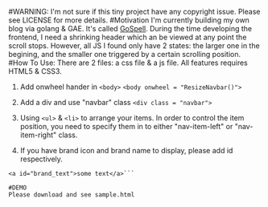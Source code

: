 #WARNING:
I'm not sure if this tiny project have any copyright issue. Please see LICENSE for more details.
#Motivation
I'm currently building my own blog via golang & GAE. It's called [GoSpell](https://github.com/tonyshaw/GoSpell). During the time developing the frontend, I need a shrinking header which an be viewed at any point the scroll stops.
However, all JS I found only have 2 states: the larger one in the begining, and the smaller one triggered by a certain scrolling position.
#How To Use:
There are 2 files: a css file & a js file. All features requires HTML5 & CSS3.

1. Add onwheel hander in `<body>`
```<body onwheel = "ResizeNavbar()">```

2. Add a div and use "navbar" class
```<div class = "navbar">```

3. Using `<ul>` & `<li>` to arrange your items. In order to control the item position, you need to specify them in to either "nav-item-left" or "nav-item-right" class.

4. If you have brand icon and brand name to display, please add id respectively.

```<img src="a.png" id="brand_icon"></image>
<a id="brand_text">some text</a>```

#DEMO
Please download and see sample.html